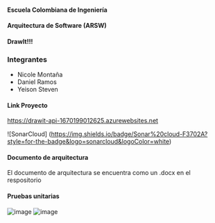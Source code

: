 #### Escuela Colombiana de Ingeniería

#### Arquitectura de Software (ARSW)

#### DrawIt!!!

### Integrantes
* Nicole Montaña
* Daniel Ramos
* Yeison Steven

#### Link Proyecto
https://drawit-api-1670199012625.azurewebsites.net


![SonarCloud] (https://img.shields.io/badge/Sonar%20cloud-F3702A?style=for-the-badge&logo=sonarcloud&logoColor=white)


#### Documento de arquitectura
El documento de arquitectura se encuentra como un .docx en el respositorio


#### Pruebas unitarias
![image](https://user-images.githubusercontent.com/79550161/206643200-ff351107-7905-419c-b85f-3b4ad207f939.png)
![image](https://user-images.githubusercontent.com/79550161/206643274-0131ff39-9614-4877-a6fd-2755cfcb3925.png)
